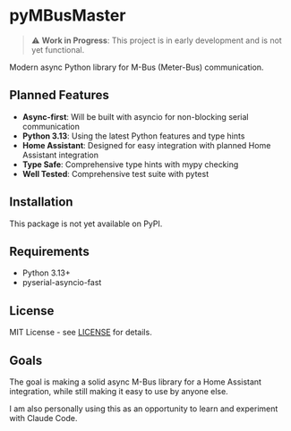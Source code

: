 # pyMBusMaster

> ⚠️ **Work in Progress**: This project is in early development and is not yet functional.

Modern async Python library for M-Bus (Meter-Bus) communication.

## Planned Features

- **Async-first**: Will be built with asyncio for non-blocking serial communication
- **Python 3.13**: Using the latest Python features and type hints
- **Home Assistant**: Designed for easy integration with planned Home Assistant integration
- **Type Safe**: Comprehensive type hints with mypy checking
- **Well Tested**: Comprehensive test suite with pytest

## Installation

This package is not yet available on PyPI.

## Requirements

- Python 3.13+
- pyserial-asyncio-fast

## License

MIT License - see [LICENSE](LICENSE) for details.

## Goals

The goal is making a solid async M-Bus library for a Home Assistant integration, while still making it easy to use by anyone else.

I am also personally using this as an opportunity to learn and experiment with Claude Code.